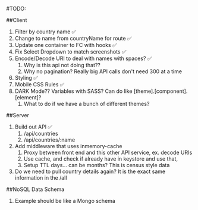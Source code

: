 #TODO:

##Client
1. Filter by country name ✅
2. Change to name from countryName for route ✅
3. Update one container to FC with hooks ✅
4. Fix Select Dropdown to match screenshots ✅
5. Encode/Decode URI to deal with names with spaces? ✅
   1. Why is this api not doing that??
   2. Why no pagination?  Really big API calls don't need 300 at a time
6. Styling ✅
7. Mobile CSS Rules ✅
8. DARK Mode??  Variables with SASS?  Can do like [theme].[component].[element]?
   1. What to do if we have a bunch of different themes?

##Server
1. Build out API ✅
   1. /api/countries
   2. /api/countries/:name
2. Add middleware that uses inmemory-cache
   1. Proxy between front end and this other API service, ex. decode URIs
   2. Use cache, and check if already have in keystore and use that,
   3. Setup TTL days... can be months?  This is census style data
3. Do we need to pull country details again?  It is the exact same information in the /all


##NoSQL Data Schema
1. Example should be like a Mongo schema
